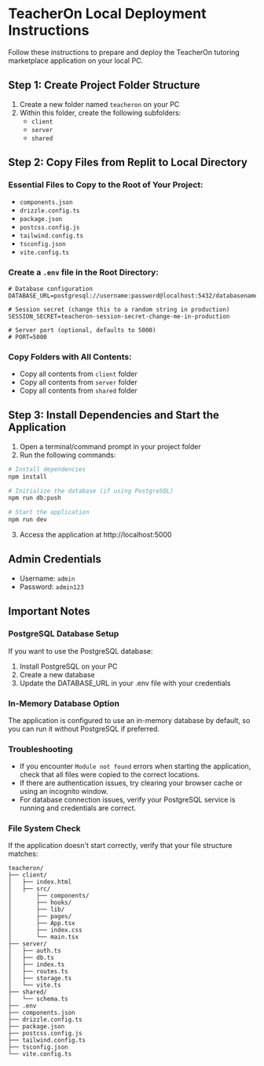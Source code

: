 # TeacherOn Local Deployment Instructions

Follow these instructions to prepare and deploy the TeacherOn tutoring marketplace application on your local PC.

## Step 1: Create Project Folder Structure

1. Create a new folder named `teacheron` on your PC
2. Within this folder, create the following subfolders:
   - `client`
   - `server`
   - `shared`

## Step 2: Copy Files from Replit to Local Directory

### Essential Files to Copy to the Root of Your Project:
- `components.json`
- `drizzle.config.ts`
- `package.json`
- `postcss.config.js`
- `tailwind.config.ts`
- `tsconfig.json`
- `vite.config.ts`

### Create a `.env` file in the Root Directory:
```
# Database configuration
DATABASE_URL=postgresql://username:password@localhost:5432/databasename

# Session secret (change this to a random string in production)
SESSION_SECRET=teacheron-session-secret-change-me-in-production

# Server port (optional, defaults to 5000)
# PORT=5000
```

### Copy Folders with All Contents:
- Copy all contents from `client` folder
- Copy all contents from `server` folder
- Copy all contents from `shared` folder

## Step 3: Install Dependencies and Start the Application

1. Open a terminal/command prompt in your project folder
2. Run the following commands:

```bash
# Install dependencies
npm install

# Initialize the database (if using PostgreSQL)
npm run db:push

# Start the application
npm run dev
```

3. Access the application at http://localhost:5000

## Admin Credentials
- Username: `admin`
- Password: `admin123`

## Important Notes

### PostgreSQL Database Setup
If you want to use the PostgreSQL database:
1. Install PostgreSQL on your PC
2. Create a new database
3. Update the DATABASE_URL in your .env file with your credentials

### In-Memory Database Option
The application is configured to use an in-memory database by default, so you can run it without PostgreSQL if preferred.

### Troubleshooting
- If you encounter `Module not found` errors when starting the application, check that all files were copied to the correct locations.
- If there are authentication issues, try clearing your browser cache or using an incognito window.
- For database connection issues, verify your PostgreSQL service is running and credentials are correct.

### File System Check
If the application doesn't start correctly, verify that your file structure matches:

```
teacheron/
├── client/
│   ├── index.html
│   ├── src/
│       ├── components/
│       ├── hooks/
│       ├── lib/
│       ├── pages/
│       ├── App.tsx
│       ├── index.css
│       └── main.tsx
├── server/
│   ├── auth.ts
│   ├── db.ts
│   ├── index.ts
│   ├── routes.ts
│   ├── storage.ts
│   └── vite.ts
├── shared/
│   └── schema.ts
├── .env
├── components.json
├── drizzle.config.ts
├── package.json
├── postcss.config.js
├── tailwind.config.ts
├── tsconfig.json
└── vite.config.ts
```